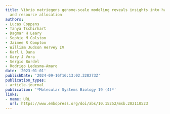 ```yaml
---
title: Vibrio natriegens genome‐scale modeling reveals insights into halophilic adaptations
  and resource allocation
authors:
- Lucas Coppens
- Tanya Tschirhart
- Dagmar H Leary
- Sophie M Colston
- Jaimee R Compton
- William Judson Hervey IV
- Karl L Dana
- Gary J Vora
- Sergio Bordel
- Rodrigo Ledesma‐Amaro
date: '2023-01-01'
publishDate: '2024-09-16T16:13:02.328273Z'
publication_types:
- article-journal
publication: '*Molecular Systems Biology 19 (4)*'
links:
- name: URL
  url: https://www.embopress.org/doi/abs/10.15252/msb.202110523
---
```

